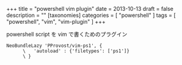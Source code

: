 +++
title = "powershell vim plugin"
date = 2013-10-13
draft = false
description = ""
[taxonomies]
categories = [ "powershell" ]
tags = [ "powershell", "vim", "vim-plugin" ]
+++

powershell script を vim で書くためのプラグイン

<!-- more -->
```vim
NeoBundleLazy 'PProvost/vim-ps1', {
      \   'autoload' : {'filetypes': ['ps1']}
      \ }
```
